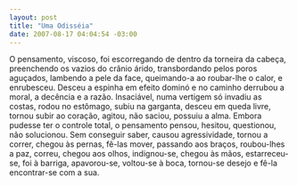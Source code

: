 ```yaml
--- 
layout: post
title: "Uma Odisséia"
date: 2007-08-17 04:04:54 -03:00
---
```


O pensamento, viscoso, foi escorregando de dentro da torneira da cabeça,
preenchendo os vazios do crânio árido, transbordando pelos poros aguçados,
lambendo a pele da face, queimando-a ao roubar-lhe o calor, e enrubesceu.
Desceu a espinha em efeito dominó e no caminho derrubou a moral, a decência e a
razão. Insaciável, numa vertigem só invadiu as costas, rodou no estômago, subiu
na garganta, desceu em queda livre, tornou subir ao coração, agitou, não
saciou, possuiu a alma. Embora pudesse ter o controle total, o pensamento
pensou, hesitou, questionou, não solucionou. Sem conseguir saber, causou
agressividade, tornou a correr, chegou às pernas, fê-las mover, passando aos
braços, roubou-lhes a paz, correu, chegou aos olhos, indignou-se, chegou às
mãos, estarreceu-se, foi à barriga, apavorou-se, voltou-se à boca, tornou-se
desejo e fê-la encontrar-se com a sua.
